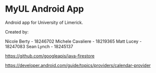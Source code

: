 # MyUL Android App

Android app for University of Limerick.

Created by:

Nicole Berty - 18246702
Michele Cavaliere - 18219365
Matt Lucey - 18247083
Sean Lynch - 18245137

https://github.com/googleapis/java-firestore

https://developer.android.com/guide/topics/providers/calendar-provider

